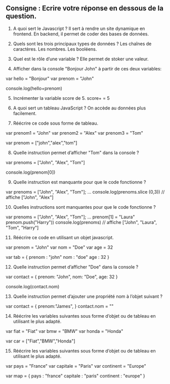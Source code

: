 ## Consigne : Ecrire votre réponse en dessous de la question.


1. A quoi sert le Javascript ?
Il sert à rendre un site dynamique en frontend. En backend, il permet de coder des bases de données.



2. Quels sont les trois principaux types de données ?
Les chaînes de caractères.
Les nombres.
Les booléens.



3. Quel est le rôle d’une variable ?
Elle permet de stoker une valeur.



4. Afficher dans la console "Bonjour John" à partir de ces deux variables:

var hello = "Bonjour"
var prenom = "John"

console.log(hello+prenom)


5. Incrémenter la variable score de 5.
score+ = 5



6. A quoi sert un tableau JavaScript ?
On accède au données plus facilement.



7. Réécrire ce code sous forme de tableau.

var prenom1 = "John"
var prenom2 = "Alex"
var prenom3 = "Tom"

var prenom = ["john","alex","tom"]


8. Quelle instruction permet d’afficher "Tom" dans la console ?  

var prenoms = ["John", "Alex", "Tom"]

console.log(prenom[0])


9. Quelle instruction est manquante pour que le code fonctionne ?

 var prenoms = ["John", "Alex", "Tom"];
...
console.log(prenoms.slice (0,3)) // affiche ["John", "Alex"]



10. Quelles instructions sont manquantes pour que le code fonctionne ?

var prenoms = ["John", "Alex", "Tom"];
...
prenom[1] = "Laura"
prenom.push("Harry"))
console.log(prenoms) // affiche ["John", "Laura", "Tom", "Harry"]




11. Réécrire ce code en utilisant un objet javascript.

var prenom = "John"
var nom = "Doe"
var age = 32

var tab = {
    prenom : "john"
    nom : "doe"
    age : 32
}



12. Quelle instruction permet d’afficher "Doe" dans la console ?

var contact = {
 prenom: "John",
 nom: "Doe",
 age: 32
}

console.log(contact.nom)



13. Quelle instruction permet d’ajouter une propriété nom à l’objet suivant ?

var contact = {
 prenom:"James",
}
contact.nom = ""


14. Réécrire les variables suivantes sous forme d’objet ou de tableau en utilisant le plus adapté.

var fiat = "Fiat"
var bmw = "BMW"
var honda = "Honda"

var car = ["Fiat","BMW","Honda"]



15. Réécrire les variables suivantes sous forme d’objet ou de tableau en utilisant le plus adapté.

var pays = "France"
var capitale = "Paris"
var continent = "Europe"

var map = {
    pays : "france"
    capitale : "paris"
    continent : "europe"
}
















